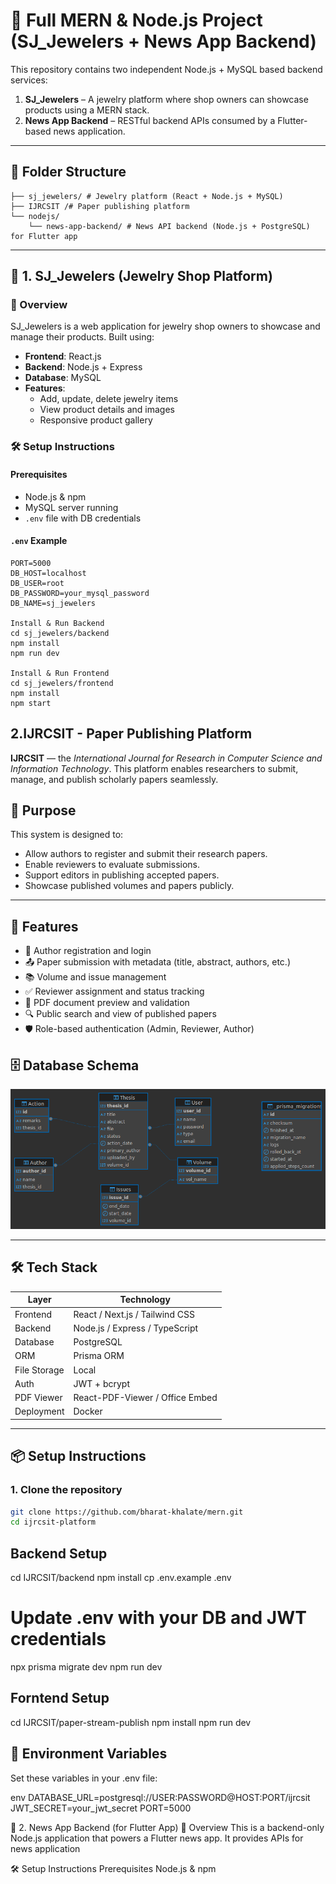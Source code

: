 # 🧩 Full MERN & Node.js Project (SJ_Jewelers + News App Backend)

This repository contains two independent Node.js + MySQL based backend services:

1. **SJ_Jewelers** – A jewelry platform where shop owners can showcase products using a MERN stack.
2. **News App Backend** – RESTful backend APIs consumed by a Flutter-based news application.

---

## 📁 Folder Structure
```text
├── sj_jewelers/ # Jewelry platform (React + Node.js + MySQL)
├── IJRCSIT /# Paper publishing platform 
└── nodejs/
    └── news-app-backend/ # News API backend (Node.js + PostgreSQL) for Flutter app
```
---

## 💎 1. SJ_Jewelers (Jewelry Shop Platform)

### 🔎 Overview

SJ_Jewelers is a web application for jewelry shop owners to showcase and manage their products. Built using:

- **Frontend**: React.js
- **Backend**: Node.js + Express
- **Database**: MySQL
- **Features**:
  - Add, update, delete jewelry items
  - View product details and images
  - Responsive product gallery

### 🛠️ Setup Instructions

#### Prerequisites

- Node.js & npm
- MySQL server running
- `.env` file with DB credentials

#### `.env` Example

```env
PORT=5000
DB_HOST=localhost
DB_USER=root
DB_PASSWORD=your_mysql_password
DB_NAME=sj_jewelers

Install & Run Backend
cd sj_jewelers/backend
npm install
npm run dev

Install & Run Frontend
cd sj_jewelers/frontend
npm install
npm start
```



## 2.IJRCSIT - Paper Publishing Platform

**IJRCSIT** — the *International Journal for Research in Computer Science and Information Technology*. This platform enables researchers to submit, manage, and publish scholarly papers seamlessly.

## 🧠 Purpose

This system is designed to:
- Allow authors to register and submit their research papers.
- Enable reviewers to evaluate submissions.
- Support editors in publishing accepted papers.
- Showcase published volumes and papers publicly.

---

## 🚀 Features

- 📝 Author registration and login
- 📤 Paper submission with metadata (title, abstract, authors, etc.)
- 📚 Volume and issue management
- ✅ Reviewer assignment and status tracking
- 📄 PDF document preview and validation
- 🔍 Public search and view of published papers
- 🛡️ Role-based authentication (Admin, Reviewer, Author)



## 🗄️ Database Schema

![IJRCSIT SQL Diagram](IJRCSIT/journal%20.png)



---

## 🛠️ Tech Stack

| Layer         | Technology                     |
|--------------|---------------------------------|
| Frontend     | React / Next.js / Tailwind CSS  |
| Backend      | Node.js / Express / TypeScript  |
| Database     | PostgreSQL                      |
| ORM          | Prisma ORM                      |
| File Storage | Local                  |
| Auth         | JWT + bcrypt                    |
| PDF Viewer   | React-PDF-Viewer / Office Embed |
| Deployment   | Docker         |

---

## 📦 Setup Instructions

### 1. Clone the repository

```bash
git clone https://github.com/bharat-khalate/mern.git
cd ijrcsit-platform
```

## Backend Setup
cd IJRCSIT/backend
npm install
cp .env.example .env
# Update .env with your DB and JWT credentials
npx prisma migrate dev
npm run dev

## Forntend Setup
cd IJRCSIT/paper-stream-publish
npm install
npm run dev


## 🔐 Environment Variables
Set these variables in your .env file:

env
DATABASE_URL=postgresql://USER:PASSWORD@HOST:PORT/ijrcsit
JWT_SECRET=your_jwt_secret
PORT=5000




📰 2. News App Backend (for Flutter App)
🔎 Overview
This is a backend-only Node.js application that powers a Flutter news app. It provides APIs for news application


🛠️ Setup Instructions
Prerequisites
Node.js & npm


